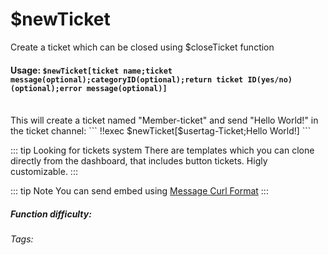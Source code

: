 # $newTicket
Create a ticket which can be closed using $closeTicket function

#### Usage: `$newTicket[ticket name;ticket message(optional);categoryID(optional);return ticket ID(yes/no)(optional);error message(optional)]`
<br/>
This will create a ticket named "Member-ticket" and send "Hello World!" in the ticket channel:
```
		!!exec $newTicket[$usertag-Ticket;Hello World!]
```

::: tip Looking for tickets system
There are templates which you can clone directly from the dashboard, that includes button tickets. Higly customizable.
:::

::: tip Note
You can send embed using [Message Curl Format](../CodeReferences/ref.message_curl_format.md)
:::

##### Function difficulty: <Badge type="tip" text="Easy" vertical="middle" /> 
###### Tags: <Badge type="tip" text="ticket" vertical="middle" /> <Badge type="tip" text="support" vertical="middle" /> <Badge type="tip" text="channel" vertical="middle" />
